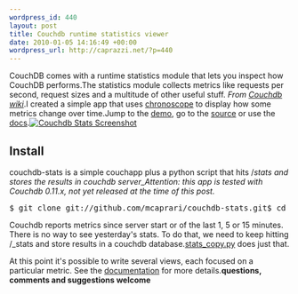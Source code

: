 ```yaml
--- 
wordpress_id: 440
layout: post
title: Couchdb runtime statistics viewer
date: 2010-01-05 14:16:49 +00:00
wordpress_url: http://caprazzi.net/?p=440
---
```


CouchDB comes with a runtime statistics module that lets you inspect how CouchDB performs.The statistics module collects metrics like requests per second, request sizes and a multitude of other useful stuff. _From [Couchdb wiki](http://wiki.apache.org/couchdb/Runtime_Statistics)_.I created a simple app that uses [chronoscope](http://timepedia.org/chronoscope/ "timepedia chronoscope") to display how some metrics change over time.Jump to the [demo](http://caprazzi.net:5984/stats/_design/app/_list/table_multi/http_requests_hits_by_method?group_level=4 "couchdb runtime stats viewer"), go to the [source](http://github.com/mcaprari/couchdb-stats "couchdb runtime stats source") or use the [docs](http://caprazzi.net:5984/stats/_design/app/docs/index.html "couchdb runtime stats documentation").[![Couchdb Stats Screenshot](http://caprazzi.net/wp-content/uploads/2010/01/couchdb_stats_screenshot.png)](http://caprazzi.net:5984/stats/_design/app/_show/index/bogus "couchdb runtime stats viewer")
## Install

couchdb-stats is a simple couchapp plus a python script that hits /_stats and stores the results in couchdb server_Attention: this app is tested with Couchdb 0.11.x, not yet released at the time of this post._
<pre class="term">$ git clone git://github.com/mcaprari/couchdb-stats.git$ cd couchdb-stats$ couchapp push app http://localhost:5984/stats$ python stats_copy.py localhost localhost stats 60</pre>
Couchdb reports metrics since server start or of the last 1, 5 or 15 minutes. There is no way to see yesterday's stats. To do that, we need to keep hitting /_stats and store results in a couchdb database.[stats_copy.py](http://github.com/mcaprari/couchdb-stats/blob/master/stats_copy.py "python couchdb _stats  consumer") does just that.

At this point it's possible to write several views, each focused on a particular metric. See the [documentation](http://caprazzi.net:5984/stats/_design/app/docs/index.html "couchdb runtime stats documentation") for more details.**questions, comments and suggestions welcome**

